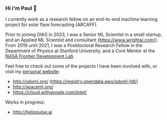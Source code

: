 ### Hi i'm Paul 👋

I currently work as a research fellow on an end-to-end machine learning project for solar flare forecasting (ARCAFF).

Prior to joining DIAS in 2023, I was a Senior ML Scientist in a small startup, and an Applied ML Scientist and consultant (https://www.wrightai.com/). From 2019 until 2021, I was a Postdoctoral Research Fellow in the Department of Physics at Stanford University, and a Core Mentor at the <a href="https://frontierdevelopmentlab.org/" target="_blank">NASA Frontier Development Lab</a>.

Feel free to check out some of the projects I have been involved with, or visit my [personal website](http://pauljwright.co.uk):

* http://sdoml.org/ (https://registry.opendata.aws/sdoml-fdl/)
* http://spaceml.org/
* https://cloud.withgoogle.com/intel/

Works in progress:

* http://heliopulse.ai
